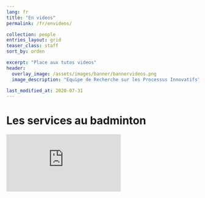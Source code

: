 ```yaml
---
lang: fr
title: "En videos"
permalink: /fr/envideos/

collection: people
entries_layout: grid
teaser_class: staff
sort_by: orden 

excerpt: "Place aux tutos videos"
header:
  overlay_image: /assets/images/banner/bannervideos.png
  image_description: "Equipe de Recherche sur les Processus Innovatifs"

last_modified_at: 2020-07-31
---
```


Les services au badminton
==========================


<div class="responsive-video-container">

  <iframe src="https://www.youtube-nocookie.com/embed/HDGAhzqgdV8" frameborder="0" allowfullscreen=""></iframe>

</div>



